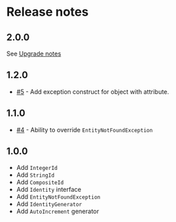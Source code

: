# Release notes

## 2.0.0

See [Upgrade notes](UPGRADE.md#upgrading-to-200)

## 1.2.0

 * [#5](https://github.com/yvoyer/identity/pull/5) - Add exception construct for object with attribute.

## 1.1.0

 * [#4](https://github.com/yvoyer/identity/pull/4) - Ability to override `EntityNotFoundException` 

## 1.0.0
 
 * Add `IntegerId`
 * Add `StringId`
 * Add `CompositeId`
 * Add `Identity` interface
 * Add `EntityNotFoundException`
 * Add `IdentityGenerator`
 * Add `AutoIncrement` generator
